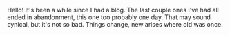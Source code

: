 Hello! It's been a while since I had a blog. The last couple ones I've had all
ended in abandonment, this one too probably one day. That may sound cynical,
but it's not so bad. Things change, new arises where old was once.
